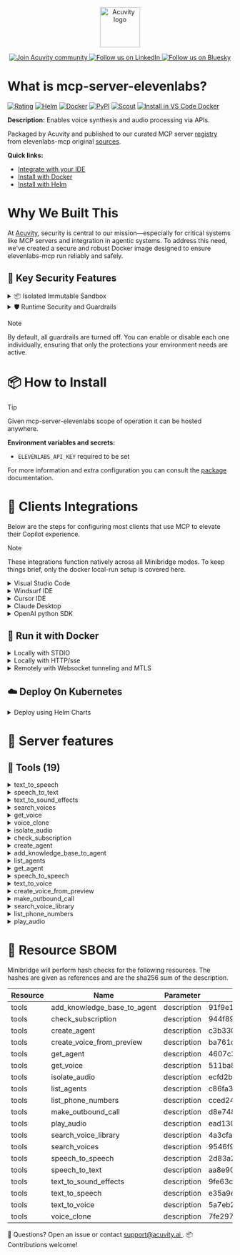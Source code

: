 <p align="center">
  <a href="https://acuvity.ai">
    <picture>
      <img src="https://mma.prnewswire.com/media/2544052/Acuvity__Logo.jpg" height="90" alt="Acuvity logo"/>
    </picture>
  </a>
</p>
<p align="center">
  <a href="https://discord.gg/BkU7fBkrNk">
    <img src="https://img.shields.io/badge/Acuvity-Join-7289DA?logo=discord&logoColor=fff" alt="Join Acuvity community" />
  </a>
<a href="https://www.linkedin.com/company/acuvity/">
    <img src="https://img.shields.io/badge/LinkedIn-Follow-7289DA" alt="Follow us on LinkedIn" />
  </a>
<a href="https://bsky.app/profile/acuvity.bsky.social">
    <img src="https://img.shields.io/badge/Bluesky-Follow-7289DA"?logo=bluesky&logoColor=fff" alt="Follow us on Bluesky" />
  </a>
</p>


# What is mcp-server-elevenlabs?

[![Rating](https://img.shields.io/badge/B-3775A9?label=Rating)](https://docs.anthropic.com/en/docs/build-with-claude/tool-use/implement-tool-use#best-practices-for-tool-definitions)
[![Helm](https://img.shields.io/badge/1.0.0-3775A9?logo=helm&label=Charts&logoColor=fff)](https://hub.docker.com/r/acuvity/mcp-server-elevenlabs/tags/)
[![Docker](https://img.shields.io/docker/image-size/acuvity/mcp-server-elevenlabs/0.3.0?logo=docker&logoColor=fff&label=0.3.0)](https://hub.docker.com/r/acuvity/mcp-server-elevenlabs)
[![PyPI](https://img.shields.io/badge/0.3.0-3775A9?logo=pypi&logoColor=fff&label=elevenlabs-mcp)](https://github.com/elevenlabs/elevenlabs-mcp)
[![Scout](https://img.shields.io/badge/Active-3775A9?logo=docker&logoColor=fff&label=Scout)](https://hub.docker.com/r/acuvity/mcp-server-elevenlabs/)
[![Install in VS Code Docker](https://img.shields.io/badge/VS_Code-One_click_install-0078d7?logo=githubcopilot)](https://insiders.vscode.dev/redirect/mcp/install?name=mcp-server-elevenlabs&config=%7B%22args%22%3A%5B%22run%22%2C%22-i%22%2C%22--rm%22%2C%22--read-only%22%2C%22-e%22%2C%22ELEVENLABS_API_KEY%22%2C%22docker.io%2Facuvity%2Fmcp-server-elevenlabs%3A0.3.0%22%5D%2C%22command%22%3A%22docker%22%7D)

**Description:** Enables voice synthesis and audio processing via APIs.

Packaged by Acuvity and published to our curated MCP server [registry](https://mcp.acuvity.ai) from elevenlabs-mcp original [sources](https://github.com/elevenlabs/elevenlabs-mcp).

**Quick links:**

- [Integrate with your IDE](https://github.com/acuvity/mcp-servers-registry/blob/main/mcp-server-elevenlabs/docker/README.md#-clients-integrations)
- [Install with Docker](https://github.com/acuvity/mcp-servers-registry/tree/main/mcp-server-elevenlabs/docker/README.md#-run-it-with-docker)
- [Install with Helm](https://github.com/acuvity/mcp-servers-registry/tree/main/mcp-server-elevenlabs/charts/mcp-server-elevenlabs/README.md#how-to-install)

# Why We Built This

At [Acuvity](https://acuvity.ai), security is central to our mission—especially for critical systems like MCP servers and integration in agentic systems.
To address this need, we've created a secure and robust Docker image designed to ensure elevenlabs-mcp run reliably and safely.

## 🔐 Key Security Features

<details>
<summary>📦 Isolated Immutable Sandbox </summary>

- **Isolated Execution**: All tools run within secure, containerized sandboxes to enforce process isolation and prevent lateral movement.
- **Non-root by Default**: Enforces least-privilege principles, minimizing the impact of potential security breaches.
- **Read-only Filesystem**: Ensures runtime immutability, preventing unauthorized modification.
- **Version Pinning**: Guarantees consistency and reproducibility across deployments by locking tool and dependency versions.
- **CVE Scanning**: Continuously scans images for known vulnerabilities using [Docker Scout](https://docs.docker.com/scout/) to support proactive mitigation.
- **SBOM & Provenance**: Delivers full supply chain transparency by embedding metadata and traceable build information."
</details>

<details>
<summary>🛡️ Runtime Security and Guardrails</summary>

**Minibridge Integration**: [Minibridge](https://github.com/acuvity/minibridge) establishes secure Agent-to-MCP connectivity, supports Rego/HTTP-based policy enforcement 🕵️, and simplifies orchestration.

The [ARC](https://github.com/acuvity/mcp-servers-registry/tree/main) container includes a [built-in Rego policy](https://github.com/acuvity/mcp-servers-registry/tree/main/mcp-server-elevenlabs/docker/policy.rego) that enables a set of runtime "guardrails"" to help enforce security, privacy, and correct usage of your services. Below is an overview of each guardrail provided.

### 🔒 Resource Integrity

**Mitigates MCP Rug Pull Attacks**

* **Goal:** Protect users from malicious tool description changes after initial approval, preventing post-installation manipulation or deception.
* **Mechanism:** Locks tool descriptions upon client approval and verifies their integrity before execution. Any modification to the description triggers a security violation, blocking unauthorized changes from server-side updates.

### 🛡️ Guardrails

#### Covert Instruction Detection

Monitors incoming requests for hidden or obfuscated directives that could alter policy behavior.

* **Goal:** Stop attackers from slipping unnoticed commands or payloads into otherwise harmless data.
* **Mechanism:** Applies a library of regex patterns and binary‐encoding checks to the full request body. If any pattern matches a known covert channel (e.g., steganographic markers, hidden HTML tags, escape-sequence tricks), the request is rejected.

#### Sensitive Pattern Detection

Block user-defined sensitive data patterns (credential paths, filesystem references).

* **Goal:** Block accidental or malicious inclusion of sensitive information that violates data-handling rules.
* **Mechanism:** Runs a curated set of regexes against all payloads and tool descriptions—matching patterns such as `.env` files, RSA key paths, directory traversal sequences.

#### Shadowing Pattern Detection

Detects and blocks "shadowing" attacks, where a malicious MCP server sneaks hidden directives into its own tool descriptions to hijack or override the behavior of other, trusted tools.

* **Goal:** Stop a rogue server from poisoning the agent’s logic by embedding instructions that alter how a different server’s tools operate (e.g., forcing all emails to go to an attacker’s address even when the user calls a separate `send_email` tool).
* **Mechanism:** During policy load, each tool description is scanned for cross‐tool override patterns—such as `<IMPORTANT>` sections referencing other tool names, hidden side‐effects, or directives that apply to a different server’s API. Any description that attempts to shadow or extend instructions for a tool outside its own namespace triggers a policy violation and is rejected.

#### Schema Misuse Prevention

Enforces strict adherence to MCP input schemas.

* **Goal:** Prevent malformed or unexpected fields from bypassing validations, causing runtime errors, or enabling injections.
* **Mechanism:** Compares each incoming JSON object against the declared schema (required properties, allowed keys, types). Any extra, missing, or mistyped field triggers an immediate policy violation.

#### Cross-Origin Tool Access

Controls whether tools may invoke tools or services from external origins.

* **Goal:** Prevent untrusted or out-of-scope services from being called.
* **Mechanism:** Examines tool invocation requests and outgoing calls, verifying each target against an allowlist of approved domains or service names. Calls to any non-approved origin are blocked.

#### Secrets Redaction

Automatically masks sensitive values so they never appear in logs or responses.

* **Goal:** Ensure that API keys, tokens, passwords, and other credentials cannot leak in plaintext.
* **Mechanism:** Scans every text output for known secret formats (e.g., AWS keys, GitHub PATs, JWTs). Matches are replaced with `[REDACTED]` before the response is sent or recorded.

These controls ensure robust runtime integrity, prevent unauthorized behavior, and provide a foundation for secure-by-design system operations.

### Enable guardrails

To activate guardrails in your Docker containers, define the `GUARDRAILS` environment variable with the protections you need.

| Guardrail                        | Summary                                                                 |
|----------------------------------|-------------------------------------------------------------------------|
| `covert-instruction-detection`   | Detects hidden or obfuscated directives in requests.                    |
| `sensitive-pattern-detection`    | Flags patterns suggesting sensitive data or filesystem exposure.        |
| `shadowing-pattern-detection`    | Identifies tool descriptions that override or influence others.         |
| `schema-misuse-prevention`       | Enforces strict schema compliance on input data.                        |
| `cross-origin-tool-access`       | Controls calls to external services or APIs.                            |
| `secrets-redaction`              | Prevents exposure of credentials or sensitive values.                   |

Example: add `-e GUARDRAILS="secrets-redaction sensitive-pattern-detection"` to enable those guardrails.

## 🔒 Basic Authentication via Shared Secret

Provides a lightweight auth layer using a single shared token.

* **Mechanism:** Expects clients to send an `Authorization` header with the predefined secret.
* **Use Case:** Quickly lock down your endpoint in development or simple internal deployments—no complex OAuth/OIDC setup required.

To turn on Basic Authentication, define `BASIC_AUTH_SECRET` environment variable with a shared secret.

Example: add `-e BASIC_AUTH_SECRET="supersecret"` to enable the basic authentication.

> While basic auth will protect against unauthorized access, you should use it only in controlled environment,
> rotate credentials frequently and **always** use TLS.

</details>

> [!NOTE]
> By default, all guardrails are turned off. You can enable or disable each one individually, ensuring that only the protections your environment needs are active.


# 📦 How to Install


> [!TIP]
> Given mcp-server-elevenlabs scope of operation it can be hosted anywhere.

**Environment variables and secrets:**
  - `ELEVENLABS_API_KEY` required to be set

For more information and extra configuration you can consult the [package](https://github.com/elevenlabs/elevenlabs-mcp) documentation.

# 🧰 Clients Integrations

Below are the steps for configuring most clients that use MCP to elevate their Copilot experience.

> [!NOTE]
> These integrations function natively across all Minibridge modes.
> To keep things brief, only the docker local-run setup is covered here.

<details>
<summary>Visual Studio Code</summary>

To get started immediately, you can use the "one-click" link below:

[![Install in VS Code Docker](https://img.shields.io/badge/VS_Code-One_click_install-0078d7?logo=githubcopilot)](https://insiders.vscode.dev/redirect/mcp/install?name=mcp-server-elevenlabs&config=%7B%22args%22%3A%5B%22run%22%2C%22-i%22%2C%22--rm%22%2C%22--read-only%22%2C%22-e%22%2C%22ELEVENLABS_API_KEY%22%2C%22docker.io%2Facuvity%2Fmcp-server-elevenlabs%3A0.3.0%22%5D%2C%22command%22%3A%22docker%22%7D)

## Global scope

Press `ctrl + shift + p` and type `Preferences: Open User Settings JSON` to add the following section:

```json
{
  "mcp": {
    "servers": {
      "acuvity-mcp-server-elevenlabs": {
        "env": {
          "ELEVENLABS_API_KEY": "TO_BE_SET"
        },
        "command": "docker",
        "args": [
          "run",
          "-i",
          "--rm",
          "--read-only",
          "-e",
          "ELEVENLABS_API_KEY",
          "docker.io/acuvity/mcp-server-elevenlabs:0.3.0"
        ]
      }
    }
  }
}
```

## Workspace scope

In your workspace create a file called `.vscode/mcp.json` and add the following section:

```json
{
  "servers": {
    "acuvity-mcp-server-elevenlabs": {
      "env": {
        "ELEVENLABS_API_KEY": "TO_BE_SET"
      },
      "command": "docker",
      "args": [
        "run",
        "-i",
        "--rm",
        "--read-only",
        "-e",
        "ELEVENLABS_API_KEY",
        "docker.io/acuvity/mcp-server-elevenlabs:0.3.0"
      ]
    }
  }
}
```

> To pass secrets you should use the `promptString` input type described in the [Visual Studio Code documentation](https://code.visualstudio.com/docs/copilot/chat/mcp-servers).

</details>

<details>
<summary>Windsurf IDE</summary>

In `~/.codeium/windsurf/mcp_config.json` add the following section:

```json
{
  "mcpServers": {
    "acuvity-mcp-server-elevenlabs": {
      "env": {
        "ELEVENLABS_API_KEY": "TO_BE_SET"
      },
      "command": "docker",
      "args": [
        "run",
        "-i",
        "--rm",
        "--read-only",
        "-e",
        "ELEVENLABS_API_KEY",
        "docker.io/acuvity/mcp-server-elevenlabs:0.3.0"
      ]
    }
  }
}
```

See [Windsurf documentation](https://docs.windsurf.com/windsurf/mcp) for more info.

</details>

<details>
<summary>Cursor IDE</summary>

Add the following JSON block to your mcp configuration file:
- `~/.cursor/mcp.json` for global scope
- `.cursor/mcp.json` for project scope

```json
{
  "mcpServers": {
    "acuvity-mcp-server-elevenlabs": {
      "env": {
        "ELEVENLABS_API_KEY": "TO_BE_SET"
      },
      "command": "docker",
      "args": [
        "run",
        "-i",
        "--rm",
        "--read-only",
        "-e",
        "ELEVENLABS_API_KEY",
        "docker.io/acuvity/mcp-server-elevenlabs:0.3.0"
      ]
    }
  }
}
```

See [cursor documentation](https://docs.cursor.com/context/model-context-protocol) for more information.

</details>
<details>

<summary>Claude Desktop</summary>

In the `claude_desktop_config.json` configuration file add the following section:

```json
{
  "mcpServers": {
    "acuvity-mcp-server-elevenlabs": {
      "env": {
        "ELEVENLABS_API_KEY": "TO_BE_SET"
      },
      "command": "docker",
      "args": [
        "run",
        "-i",
        "--rm",
        "--read-only",
        "-e",
        "ELEVENLABS_API_KEY",
        "docker.io/acuvity/mcp-server-elevenlabs:0.3.0"
      ]
    }
  }
}
```

See [Anthropic documentation](https://docs.anthropic.com/en/docs/agents-and-tools/mcp) for more information.
</details>

<details>
<summary>OpenAI python SDK</summary>

## Running locally

```python
async with MCPServerStdio(
    params={
        "env": {"ELEVENLABS_API_KEY":"TO_BE_SET"},
        "command": "docker",
        "args": ["run","-i","--rm","--read-only","-e","ELEVENLABS_API_KEY","docker.io/acuvity/mcp-server-elevenlabs:0.3.0"]
    }
) as server:
    tools = await server.list_tools()
```

## Running remotely

```python
async with MCPServerSse(
    params={
        "url": "http://<ip>:<port>/sse",
    }
) as server:
    tools = await server.list_tools()
```

See [OpenAI Agents SDK docs](https://openai.github.io/openai-agents-python/mcp/) for more info.

</details>

## 🐳 Run it with Docker

<details>
<summary>Locally with STDIO</summary>

In your client configuration set:

- command: `docker`
- arguments: `run -i --rm --read-only -e ELEVENLABS_API_KEY docker.io/acuvity/mcp-server-elevenlabs:0.3.0`

</details>

<details>
<summary>Locally with HTTP/sse</summary>

Simply run as:

```console
docker run -it -p 8000:8000 --rm --read-only -e ELEVENLABS_API_KEY docker.io/acuvity/mcp-server-elevenlabs:0.3.0
```

Then on your application/client, you can configure to use it like:

```json
{
  "mcpServers": {
    "acuvity-mcp-server-elevenlabs": {
      "url": "http://localhost:8000/sse"
    }
  }
}
```

You might have to use different ports for different tools.

</details>

<details>
<summary>Remotely with Websocket tunneling and MTLS </summary>

> This section assume you are familiar with TLS and certificates and will require:
> - a server certificate with proper DNS/IP field matching your tool deployment.
> - a client-ca used to sign client certificates

1. Start the server in `backend` mode
 - add an environment variable like `-e MINIBRIDGE_MODE=backend`
 - add the TLS certificates (recommended) through a volume let's say `/certs` ex (`-v $PWD/certs:/certs`)
 - instruct minibridge to use those certs with
   - `-e MINIBRIDGE_TLS_SERVER_CERT=/certs/server-cert.pem`
   - `-e MINIBRIDGE_TLS_SERVER_KEY=/certs/server-key.pem`
   - `-e MINIBRIDGE_TLS_SERVER_KEY_PASS=optional`
   - `-e MINIBRIDGE_TLS_SERVER_CLIENT_CA=/certs/client-ca.pem`

2. Start `minibridge` locally in frontend mode:
  - Get [minibridge](https://github.com/acuvity/minibridge) binary for your OS.

In your client configuration, Minibridge works like any other STDIO command.

Example for Claude Desktop:

```json
{
  "mcpServers": {
    "acuvity-mcp-server-elevenlabs": {
      "command": "minibridge",
      "args": ["frontend", "--backend", "wss://<remote-url>:8000/ws", "--tls-client-backend-ca", "/path/to/ca/that/signed/the/server-cert.pem/ca.pem", "--tls-client-cert", "/path/to/client-cert.pem", "--tls-client-key", "/path/to/client-key.pem"]
    }
  }
}
```

That's it.

Minibridge offers a host of additional features. For step-by-step guidance, please visit the wiki. And if anything’s unclear, don’t hesitate to reach out!

</details>

## ☁️ Deploy On Kubernetes

<details>
<summary>Deploy using Helm Charts</summary>

### Chart settings requirements

This chart requires some mandatory information to be installed.

**Mandatory Secrets**:
  - `ELEVENLABS_API_KEY` secret to be set as secrets.ELEVENLABS_API_KEY either by `.value` or from existing with `.valueFrom`

### How to install

You can inspect the chart `README`:

```console
helm show readme oci://docker.io/acuvity/mcp-server-elevenlabs --version 1.0.0
````

You can inspect the values that you can configure:

```console
helm show values oci://docker.io/acuvity/mcp-server-elevenlabs --version 1.0.0
````

Install with helm

```console
helm install mcp-server-elevenlabs oci://docker.io/acuvity/mcp-server-elevenlabs --version 1.0.0
```

From there your MCP server mcp-server-elevenlabs will be reachable by default through `http/sse` from inside the cluster using the Kubernetes Service `mcp-server-elevenlabs` on port `8000` by default. You can change that by looking at the `service` section of the `values.yaml` file.

### How to Monitor

The deployment will create a Kubernetes service with a `healthPort`, that is used for liveness probes and readiness probes. This health port can also be used by the monitoring stack of your choice and exposes metrics under the `/metrics` path.

See full charts [Readme](https://github.com/acuvity/mcp-servers-registry/tree/main/mcp-server-elevenlabs/charts/mcp-server-elevenlabs/README.md) for more details about settings and runtime security including guardrails activation.

</details>

# 🧠 Server features

## 🧰 Tools (19)
<details>
<summary>text_to_speech</summary>

**Description**:

```
Convert text to speech with a given voice and save the output audio file to a given directory.
    Directory is optional, if not provided, the output file will be saved to $HOME/Desktop.
    Only one of voice_id or voice_name can be provided. If none are provided, the default voice will be used.

    ⚠️ COST WARNING: This tool makes an API call to ElevenLabs which may incur costs. Only use when explicitly requested by the user.

     Args:
        text (str): The text to convert to speech.
        voice_name (str, optional): The name of the voice to use.
        stability (float, optional): Stability of the generated audio. Determines how stable the voice is and the randomness between each generation. Lower values introduce broader emotional range for the voice. Higher values can result in a monotonous voice with limited emotion. Range is 0 to 1.
        similarity_boost (float, optional): Similarity boost of the generated audio. Determines how closely the AI should adhere to the original voice when attempting to replicate it. Range is 0 to 1.
        style (float, optional): Style of the generated audio. Determines the style exaggeration of the voice. This setting attempts to amplify the style of the original speaker. It does consume additional computational resources and might increase latency if set to anything other than 0. Range is 0 to 1.
        use_speaker_boost (bool, optional): Use speaker boost of the generated audio. This setting boosts the similarity to the original speaker. Using this setting requires a slightly higher computational load, which in turn increases latency.
        speed (float, optional): Speed of the generated audio. Controls the speed of the generated speech. Values range from 0.7 to 1.2, with 1.0 being the default speed. Lower values create slower, more deliberate speech while higher values produce faster-paced speech. Extreme values can impact the quality of the generated speech. Range is 0.7 to 1.2.
        output_directory (str, optional): Directory where files should be saved.
            Defaults to $HOME/Desktop if not provided.
        language: ISO 639-1 language code for the voice.
        output_format (str, optional): Output format of the generated audio. Formatted as codec_sample_rate_bitrate. So an mp3 with 22.05kHz sample rate at 32kbs is represented as mp3_22050_32. MP3 with 192kbps bitrate requires you to be subscribed to Creator tier or above. PCM with 44.1kHz sample rate requires you to be subscribed to Pro tier or above. Note that the μ-law format (sometimes written mu-law, often approximated as u-law) is commonly used for Twilio audio inputs.
            Defaults to "mp3_44100_128". Must be one of:
            mp3_22050_32
            mp3_44100_32
            mp3_44100_64
            mp3_44100_96
            mp3_44100_128
            mp3_44100_192
            pcm_8000
            pcm_16000
            pcm_22050
            pcm_24000
            pcm_44100
            ulaw_8000
            alaw_8000
            opus_48000_32
            opus_48000_64
            opus_48000_96
            opus_48000_128
            opus_48000_192

    Returns:
        Text content with the path to the output file and name of the voice used.
    
```

**Parameter**:

| Name | Type | Description | Required? |
|-----------|------|-------------|-----------|
| language | string | not set | No
| output_directory | any | not set | No
| output_format | string | not set | No
| similarity_boost | number | not set | No
| speed | number | not set | No
| stability | number | not set | No
| style | number | not set | No
| text | string | not set | Yes
| use_speaker_boost | boolean | not set | No
| voice_id | any | not set | No
| voice_name | any | not set | No
</details>
<details>
<summary>speech_to_text</summary>

**Description**:

```
Transcribe speech from an audio file and either save the output text file to a given directory or return the text to the client directly.

    ⚠️ COST WARNING: This tool makes an API call to ElevenLabs which may incur costs. Only use when explicitly requested by the user.

    Args:
        file_path: Path to the audio file to transcribe
        language_code: ISO 639-3 language code for transcription (default: "eng" for English)
        diarize: Whether to diarize the audio file. If True, which speaker is currently speaking will be annotated in the transcription.
        save_transcript_to_file: Whether to save the transcript to a file.
        return_transcript_to_client_directly: Whether to return the transcript to the client directly.
        output_directory: Directory where files should be saved.
            Defaults to $HOME/Desktop if not provided.

    Returns:
        TextContent containing the transcription. If save_transcript_to_file is True, the transcription will be saved to a file in the output directory.
    
```

**Parameter**:

| Name | Type | Description | Required? |
|-----------|------|-------------|-----------|
| diarize | boolean | not set | No
| input_file_path | string | not set | Yes
| language_code | string | not set | No
| output_directory | any | not set | No
| return_transcript_to_client_directly | boolean | not set | No
| save_transcript_to_file | boolean | not set | No
</details>
<details>
<summary>text_to_sound_effects</summary>

**Description**:

```
Convert text description of a sound effect to sound effect with a given duration and save the output audio file to a given directory.
    Directory is optional, if not provided, the output file will be saved to $HOME/Desktop.
    Duration must be between 0.5 and 5 seconds.

    ⚠️ COST WARNING: This tool makes an API call to ElevenLabs which may incur costs. Only use when explicitly requested by the user.

    Args:
        text: Text description of the sound effect
        duration_seconds: Duration of the sound effect in seconds
        output_directory: Directory where files should be saved.
            Defaults to $HOME/Desktop if not provided.
        output_format (str, optional): Output format of the generated audio. Formatted as codec_sample_rate_bitrate. So an mp3 with 22.05kHz sample rate at 32kbs is represented as mp3_22050_32. MP3 with 192kbps bitrate requires you to be subscribed to Creator tier or above. PCM with 44.1kHz sample rate requires you to be subscribed to Pro tier or above. Note that the μ-law format (sometimes written mu-law, often approximated as u-law) is commonly used for Twilio audio inputs.
            Defaults to "mp3_44100_128". Must be one of:
            mp3_22050_32
            mp3_44100_32
            mp3_44100_64
            mp3_44100_96
            mp3_44100_128
            mp3_44100_192
            pcm_8000
            pcm_16000
            pcm_22050
            pcm_24000
            pcm_44100
            ulaw_8000
            alaw_8000
            opus_48000_32
            opus_48000_64
            opus_48000_96
            opus_48000_128
            opus_48000_192
    
```

**Parameter**:

| Name | Type | Description | Required? |
|-----------|------|-------------|-----------|
| duration_seconds | number | not set | No
| output_directory | any | not set | No
| output_format | string | not set | No
| text | string | not set | Yes
</details>
<details>
<summary>search_voices</summary>

**Description**:

```

    Search for existing voices, a voice that has already been added to the user's ElevenLabs voice library.
    Searches in name, description, labels and category.

    Args:
        search: Search term to filter voices by. Searches in name, description, labels and category.
        sort: Which field to sort by. `created_at_unix` might not be available for older voices.
        sort_direction: Sort order, either ascending or descending.

    Returns:
        List of voices that match the search criteria.
    
```

**Parameter**:

| Name | Type | Description | Required? |
|-----------|------|-------------|-----------|
| search | any | not set | No
| sort | string | not set | No
| sort_direction | string | not set | No
</details>
<details>
<summary>get_voice</summary>

**Description**:

```
Get details of a specific voice
```

**Parameter**:

| Name | Type | Description | Required? |
|-----------|------|-------------|-----------|
| voice_id | string | not set | Yes
</details>
<details>
<summary>voice_clone</summary>

**Description**:

```
Clone a voice using provided audio files.

    ⚠️ COST WARNING: This tool makes an API call to ElevenLabs which may incur costs. Only use when explicitly requested by the user.
    
```

**Parameter**:

| Name | Type | Description | Required? |
|-----------|------|-------------|-----------|
| description | any | not set | No
| files | array | not set | Yes
| name | string | not set | Yes
</details>
<details>
<summary>isolate_audio</summary>

**Description**:

```
Isolate audio from a file and save the output audio file to a given directory.
    Directory is optional, if not provided, the output file will be saved to $HOME/Desktop.

    ⚠️ COST WARNING: This tool makes an API call to ElevenLabs which may incur costs. Only use when explicitly requested by the user.
    
```

**Parameter**:

| Name | Type | Description | Required? |
|-----------|------|-------------|-----------|
| input_file_path | string | not set | Yes
| output_directory | any | not set | No
</details>
<details>
<summary>check_subscription</summary>

**Description**:

```
Check the current subscription status. Could be used to measure the usage of the API.
```

**Parameter**:

| Name | Type | Description | Required? |
|-----------|------|-------------|-----------|
</details>
<details>
<summary>create_agent</summary>

**Description**:

```
Create a conversational AI agent with custom configuration.

    ⚠️ COST WARNING: This tool makes an API call to ElevenLabs which may incur costs. Only use when explicitly requested by the user.

    Args:
        name: Name of the agent
        first_message: First message the agent will say i.e. "Hi, how can I help you today?"
        system_prompt: System prompt for the agent
        voice_id: ID of the voice to use for the agent
        language: ISO 639-1 language code for the agent
        llm: LLM to use for the agent
        temperature: Temperature for the agent. The lower the temperature, the more deterministic the agent's responses will be. Range is 0 to 1.
        max_tokens: Maximum number of tokens to generate.
        asr_quality: Quality of the ASR. `high` or `low`.
        model_id: ID of the ElevenLabsmodel to use for the agent.
        optimize_streaming_latency: Optimize streaming latency. Range is 0 to 4.
        stability: Stability for the agent. Range is 0 to 1.
        similarity_boost: Similarity boost for the agent. Range is 0 to 1.
        turn_timeout: Timeout for the agent to respond in seconds. Defaults to 7 seconds.
        max_duration_seconds: Maximum duration of a conversation in seconds. Defaults to 600 seconds (10 minutes).
        record_voice: Whether to record the agent's voice.
        retention_days: Number of days to retain the agent's data.
    
```

**Parameter**:

| Name | Type | Description | Required? |
|-----------|------|-------------|-----------|
| asr_quality | string | not set | No
| first_message | string | not set | Yes
| language | string | not set | No
| llm | string | not set | No
| max_duration_seconds | integer | not set | No
| max_tokens | any | not set | No
| model_id | string | not set | No
| name | string | not set | Yes
| optimize_streaming_latency | integer | not set | No
| record_voice | boolean | not set | No
| retention_days | integer | not set | No
| similarity_boost | number | not set | No
| stability | number | not set | No
| system_prompt | string | not set | Yes
| temperature | number | not set | No
| turn_timeout | integer | not set | No
| voice_id | any | not set | No
</details>
<details>
<summary>add_knowledge_base_to_agent</summary>

**Description**:

```
Add a knowledge base to ElevenLabs workspace. Allowed types are epub, pdf, docx, txt, html.

    ⚠️ COST WARNING: This tool makes an API call to ElevenLabs which may incur costs. Only use when explicitly requested by the user.

    Args:
        agent_id: ID of the agent to add the knowledge base to.
        knowledge_base_name: Name of the knowledge base.
        url: URL of the knowledge base.
        input_file_path: Path to the file to add to the knowledge base.
        text: Text to add to the knowledge base.
    
```

**Parameter**:

| Name | Type | Description | Required? |
|-----------|------|-------------|-----------|
| agent_id | string | not set | Yes
| input_file_path | any | not set | No
| knowledge_base_name | string | not set | Yes
| text | any | not set | No
| url | any | not set | No
</details>
<details>
<summary>list_agents</summary>

**Description**:

```
List all available conversational AI agents
```

**Parameter**:

| Name | Type | Description | Required? |
|-----------|------|-------------|-----------|
</details>
<details>
<summary>get_agent</summary>

**Description**:

```
Get details about a specific conversational AI agent
```

**Parameter**:

| Name | Type | Description | Required? |
|-----------|------|-------------|-----------|
| agent_id | string | not set | Yes
</details>
<details>
<summary>speech_to_speech</summary>

**Description**:

```
Transform audio from one voice to another using provided audio files.

    ⚠️ COST WARNING: This tool makes an API call to ElevenLabs which may incur costs. Only use when explicitly requested by the user.
    
```

**Parameter**:

| Name | Type | Description | Required? |
|-----------|------|-------------|-----------|
| input_file_path | string | not set | Yes
| output_directory | any | not set | No
| voice_name | string | not set | No
</details>
<details>
<summary>text_to_voice</summary>

**Description**:

```
Create voice previews from a text prompt. Creates three previews with slight variations. Saves the previews to a given directory. If no text is provided, the tool will auto-generate text.

    Voice preview files are saved as: voice_design_(generated_voice_id)_(timestamp).mp3

    Example file name: voice_design_Ya2J5uIa5Pq14DNPsbC1_20250403_164949.mp3

    ⚠️ COST WARNING: This tool makes an API call to ElevenLabs which may incur costs. Only use when explicitly requested by the user.
    
```

**Parameter**:

| Name | Type | Description | Required? |
|-----------|------|-------------|-----------|
| output_directory | any | not set | No
| text | any | not set | No
| voice_description | string | not set | Yes
</details>
<details>
<summary>create_voice_from_preview</summary>

**Description**:

```
Add a generated voice to the voice library. Uses the voice ID from the `text_to_voice` tool.

    ⚠️ COST WARNING: This tool makes an API call to ElevenLabs which may incur costs. Only use when explicitly requested by the user.
    
```

**Parameter**:

| Name | Type | Description | Required? |
|-----------|------|-------------|-----------|
| generated_voice_id | string | not set | Yes
| voice_description | string | not set | Yes
| voice_name | string | not set | Yes
</details>
<details>
<summary>make_outbound_call</summary>

**Description**:

```
Make an outbound call via Twilio using an ElevenLabs agent.

    ⚠️ COST WARNING: This tool makes an API call to ElevenLabs which may incur costs. Only use when explicitly requested by the user.

    Args:
        agent_id: The ID of the agent that will handle the call
        agent_phone_number_id: The ID of the phone number to use for the call
        to_number: The phone number to call (E.164 format: +1xxxxxxxxxx)

    Returns:
        TextContent containing information about the call
    
```

**Parameter**:

| Name | Type | Description | Required? |
|-----------|------|-------------|-----------|
| agent_id | string | not set | Yes
| agent_phone_number_id | string | not set | Yes
| to_number | string | not set | Yes
</details>
<details>
<summary>search_voice_library</summary>

**Description**:

```
Search for a voice across the entire ElevenLabs voice library.

    Args:
        page: Page number to return (0-indexed)
        page_size: Number of voices to return per page (1-100)
        search: Search term to filter voices by

    Returns:
        TextContent containing information about the shared voices
    
```

**Parameter**:

| Name | Type | Description | Required? |
|-----------|------|-------------|-----------|
| page | integer | not set | No
| page_size | integer | not set | No
| search | any | not set | No
</details>
<details>
<summary>list_phone_numbers</summary>

**Description**:

```
List all phone numbers associated with the ElevenLabs account
```

**Parameter**:

| Name | Type | Description | Required? |
|-----------|------|-------------|-----------|
</details>
<details>
<summary>play_audio</summary>

**Description**:

```
Play an audio file. Supports WAV and MP3 formats.
```

**Parameter**:

| Name | Type | Description | Required? |
|-----------|------|-------------|-----------|
| input_file_path | string | not set | Yes
</details>


# 🔐 Resource SBOM

Minibridge will perform hash checks for the following resources. The hashes are given as references and are the sha256 sum of the description.

| Resource | Name | Parameter | Hash |
|-----------|------|------|------|
| tools | add_knowledge_base_to_agent | description | 91f9e1324f9247ab9d29e6fd2ae071e9178f243ecb15b906249414fc19bdc059 |
| tools | check_subscription | description | 944f896d7183752af29b2030d36de77589e7bd1e624042bc1d30de11cc7bea8b |
| tools | create_agent | description | c3b330160492f76db976c1ef738c49fc62da33968bf1df068b3eb71129138bcc |
| tools | create_voice_from_preview | description | ba761d6a2b112b520cf8463bedd5da0b841720a48149e4ab0ec93fa2cd5afefa |
| tools | get_agent | description | 4607c36f84519b2172276551d4c64b55a326d4cd53cbff83d59f427a7c550c4c |
| tools | get_voice | description | 511ba8e3f9550db8dadc8561cab48730d25684f72069faf2461596a29c60ed79 |
| tools | isolate_audio | description | ecfd2b1b452ffd4492e23ff4680350ebe5ebed530e774ee25f9b8b5f20e71d04 |
| tools | list_agents | description | c86fa37dac2e1f0c6d6ba4784faed7c330e907453c299a60992c8af4bef9b665 |
| tools | list_phone_numbers | description | cced243ecf3b23b4b992847064779c30f844e6cb3f64618a53c72ce1f0ca1622 |
| tools | make_outbound_call | description | d8e7480101ea19cfa95141215d12f5cdc5f87d75fc20c0869a18b3fb02f09cc8 |
| tools | play_audio | description | ead1307454561355d22fb5546a6124de7899e129b244b565faac3072021fb3fa |
| tools | search_voice_library | description | 4a3cfacd422e0dd663ef421e72ccc80afcec75279c13422e884d7c79114a2a6d |
| tools | search_voices | description | 9546f9a40cc3db7af9115a8edb8afeda0fb34152df1be35b7906137627dc3af4 |
| tools | speech_to_speech | description | 2d83a2662e59f363cd80d7d75803c8c5a2eef9a91356afccb16db9b963bae4eb |
| tools | speech_to_text | description | aa8e90a21934f14abfc93728f02d72430eb266fe00889ad75a4ba4e989eb720d |
| tools | text_to_sound_effects | description | 9fe63c424ebbf0133561c9bdb0ff941157b9b84b34680ce15764e4dccc45f931 |
| tools | text_to_speech | description | e35a9e71722f2a738bba2d0db9d3d111de584a979157de39da236df40f47a1dd |
| tools | text_to_voice | description | 5a7eb20b8fce7560f39b99ab64bfea14a409f8ed0c1afe9529eb11d903cab523 |
| tools | voice_clone | description | 7fe2970dc4ad4f9494d42122253c53f17114f8a0ee1015422892d785552cb48a |


💬 Questions? Open an issue or contact [ support@acuvity.ai ](mailto:support@acuvity.ai).
📦 Contributions welcome!
